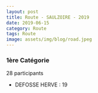 ```yaml
---
layout: post
title: Route - SAULZOIRE - 2019
date: 2019-06-15
category: Route
tags: Route
image: assets/img/blog/road.jpeg
---
```


### 1ère Catégorie
28 participants
- DEFOSSE HERVE : 19

